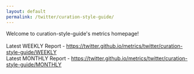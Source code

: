 ```yaml
---
layout: default
permalink: /twitter/curation-style-guide/
---
```

Welcome to curation-style-guide's metrics homepage!
<br><br>
Latest WEEKLY Report - <a href="https://twitter.github.io/metrics/twitter/curation-style-guide/WEEKLY">https://twitter.github.io/metrics/twitter/curation-style-guide/WEEKLY</a>
<br>
Latest MONTHLY Report - <a href="https://twitter.github.io/metrics/twitter/curation-style-guide/MONTHLY">https://twitter.github.io/metrics/twitter/curation-style-guide/MONTHLY</a>
<br>
